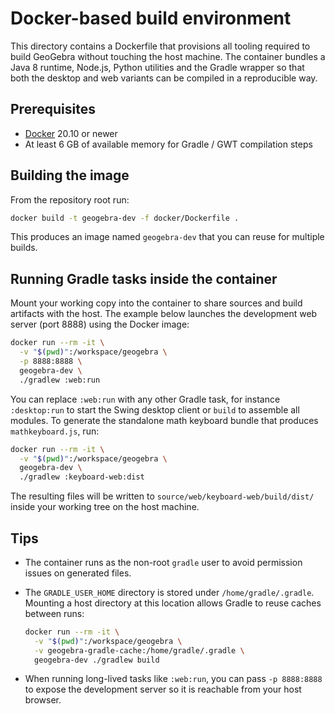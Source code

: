 # Docker-based build environment

This directory contains a Dockerfile that provisions all tooling required to build GeoGebra without
touching the host machine. The container bundles a Java 8 runtime, Node.js, Python utilities and the
Gradle wrapper so that both the desktop and web variants can be compiled in a reproducible way.

## Prerequisites

* [Docker](https://docs.docker.com/engine/install/) 20.10 or newer
* At least 6 GB of available memory for Gradle / GWT compilation steps

## Building the image

From the repository root run:

```bash
docker build -t geogebra-dev -f docker/Dockerfile .
```

This produces an image named `geogebra-dev` that you can reuse for multiple builds.

## Running Gradle tasks inside the container

Mount your working copy into the container to share sources and build artifacts with the host. The
example below launches the development web server (port 8888) using the Docker image:

```bash
docker run --rm -it \
  -v "$(pwd)":/workspace/geogebra \
  -p 8888:8888 \
  geogebra-dev \
  ./gradlew :web:run
```

You can replace `:web:run` with any other Gradle task, for instance `:desktop:run` to start the
Swing desktop client or `build` to assemble all modules. To generate the standalone math keyboard
bundle that produces `mathkeyboard.js`, run:

```bash
docker run --rm -it \
  -v "$(pwd)":/workspace/geogebra \
  geogebra-dev \
  ./gradlew :keyboard-web:dist
```

The resulting files will be written to `source/web/keyboard-web/build/dist/` inside your working
tree on the host machine.

## Tips

* The container runs as the non-root `gradle` user to avoid permission issues on generated files.
* The `GRADLE_USER_HOME` directory is stored under `/home/gradle/.gradle`. Mounting a host
  directory at this location allows Gradle to reuse caches between runs:

  ```bash
  docker run --rm -it \
    -v "$(pwd)":/workspace/geogebra \
    -v geogebra-gradle-cache:/home/gradle/.gradle \
    geogebra-dev ./gradlew build
  ```

* When running long-lived tasks like `:web:run`, you can pass `-p 8888:8888` to expose the
development server so it is reachable from your host browser.
